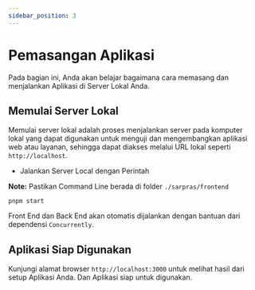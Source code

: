 ```yaml
---
sidebar_position: 3
---
```


# Pemasangan Aplikasi

Pada bagian ini, Anda akan belajar bagaimana cara memasang dan menjalankan Aplikasi di Server Lokal Anda.

## Memulai Server Lokal

Memulai server lokal adalah proses menjalankan server pada komputer lokal yang dapat digunakan untuk menguji dan mengembangkan aplikasi web atau layanan, sehingga dapat diakses melalui URL lokal seperti `http://localhost`.

- Jalankan Server Local dengan Perintah

**Note:** Pastikan Command Line berada di folder `./sarpras/frontend`

```shell
pnpm start
```

Front End dan Back End akan otomatis dijalankan dengan bantuan dari dependensi `Concurrently`.

## Aplikasi Siap Digunakan

Kunjungi alamat browser `http://localhost:3000` untuk melihat hasil dari setup Aplikasi Anda. Dan Aplikasi siap untuk digunakan.
